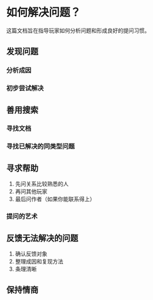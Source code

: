 # 如何解决问题？

<tldr>

这篇文档旨在指导玩家如何分析问题和形成良好的提问习惯。
</tldr>

## 发现问题

### 分析成因
### 初步尝试解决

## 善用搜索

### 寻找文档

### 寻找已解决的同类型问题

## 寻求帮助

1. 先问关系比较熟悉的人
2. 再问其他玩家
3. 最后问作者（如果你能联系得上）

### 提问的艺术

## 反馈无法解决的问题

1. 确认反馈对象
2. 整理成因和复现方法
3. 条理清晰

## 保持情商
